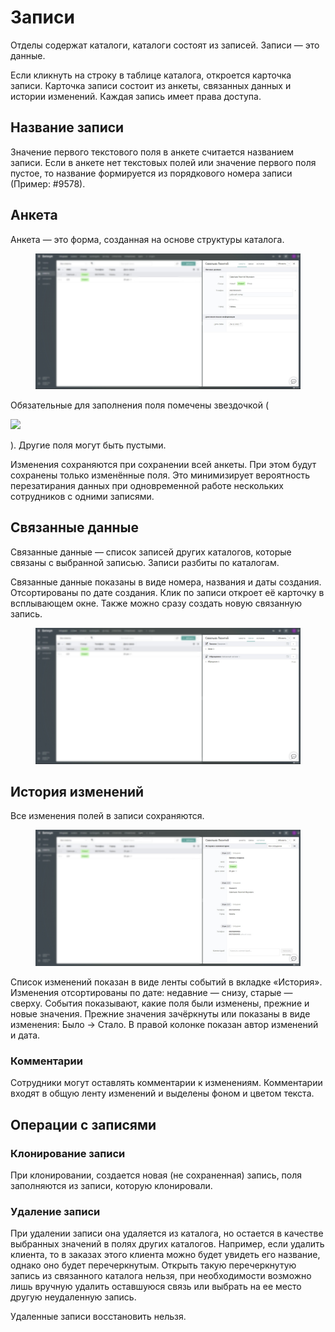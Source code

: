 # Записи

Отделы содержат каталоги, каталоги состоят из записей. Записи — это данные.

Если кликнуть на строку в таблице каталога, откроется карточка записи. Карточка записи состоит из анкеты, связанных данных и истории изменений. Каждая запись имеет права доступа.

## Название записи

Значение первого текстового поля в анкете считается названием записи. Если в анкете нет текстовых полей или значение первого поля пустое, то название формируется из порядкового номера записи (Пример: #9578).

## Анкета

Анкета — это форма, созданная на основе структуры каталога.

<figure><img src=".gitbook/assets/8. Анкета.jpg" alt=""><figcaption></figcaption></figure>

Обязательные для заполнения поля помечены звездочкой (

![](.gitbook/assets/required\_mark.jpg)

). Другие поля могут быть пустыми.

Изменения сохраняются при сохранении всей анкеты. При этом будут сохранены только изменённые поля. Это минимизирует вероятность перезатирания данных при одновременной работе нескольких сотрудников с одними записями.

## Связанные данные

Связанные данные — список записей других каталогов, которые связаны с выбранной записью. Записи разбиты по каталогам.

Связанные данные показаны в виде номера, названия и даты создания. Отсортированы по дате создания. Клик по записи откроет её карточку в всплывающем окне. Также можно сразу создать новую связанную запись.

<figure><img src=".gitbook/assets/8. Связи.jpg" alt=""><figcaption></figcaption></figure>

## История изменений

Все изменения полей в записи сохраняются.

<figure><img src=".gitbook/assets/8. История.jpg" alt=""><figcaption></figcaption></figure>

Список изменений показан в виде ленты событий в вкладке «История». Изменения отсортированы по дате: недавние — снизу, старые — сверху. События показывают, какие поля были изменены, прежние и новые значения. Прежние значения зачёркнуты или показаны в виде изменения: Было → Стало. В правой колонке показан автор изменений и дата.

### Комментарии

Сотрудники могут оставлять комментарии к изменениям. Комментарии входят в общую ленту изменений и выделены фоном и цветом текста.

## Операции с записями

### Клонирование записи

При клонировании, создается новая (не сохраненная) запись, поля заполняются из записи, которую клонировали.

### Удаление записи

При удалении записи она удаляется из каталога, но остается в качестве выбранных значений в полях других каталогов. Например, если удалить клиента, то в заказах этого клиента можно будет увидеть его название, однако оно будет перечеркнутым. Открыть такую перечеркнутую запись из связанного каталога нельзя, при необходимости возможно лишь вручную удалить оставшуюся связь или выбрать на ее место другую неудаленную запись.

Удаленные записи восстановить нельзя.
